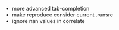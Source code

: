 - more advanced tab-completion
- make reproduce consider current .runsrc
- ignore nan values in correlate
